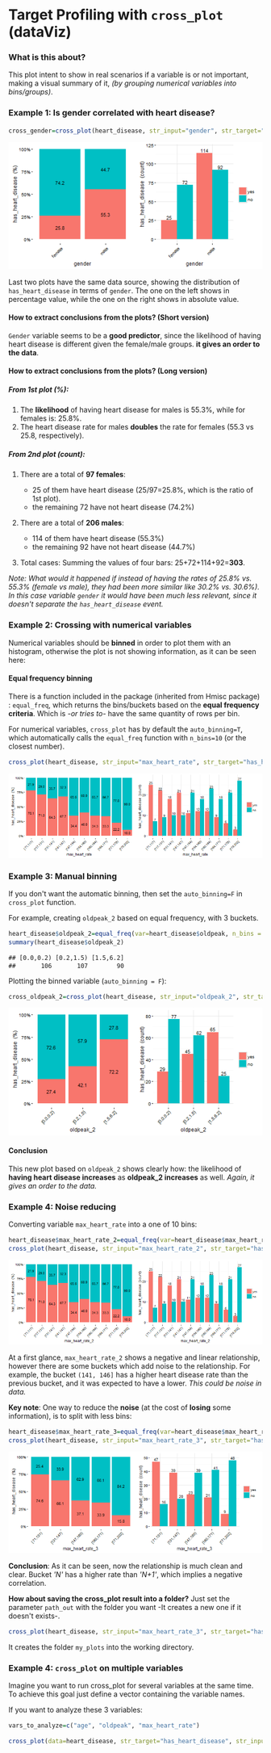 Target Profiling with `cross_plot` (dataViz)
===

### What is this about?

This plot intent to show in real scenarios if a variable is or not important, making a visual summary of it, _(by grouping numerical variables into bins/groups)_.



### Example 1: Is gender correlated with heart disease?

```r
cross_gender=cross_plot(heart_disease, str_input="gender", str_target="has_heart_disease")
```

![plot of chunk variable_importance_c1](figure/variable_importance_c1-1.png)

Last two plots have the same data source, showing the distribution of `has_heart_disease` in terms of `gender`. The one on the left shows in percentage value, while the one on the right shows in absolute value.

#### How to extract conclusions from the plots? (Short version)
`Gender` variable seems to be a **good predictor**, since the likelihood of having heart disease is different given the female/male groups.  **it gives an order to the data**.

#### How to extract conclusions from the plots? (Long version)
##### From 1st plot (%):

1. The **likelihood** of having heart disease for males is 55.3%, while for females is: 25.8%.
2. The heart disease rate for males **doubles** the rate for females (55.3 vs 25.8, respectively). 

##### From 2nd plot (count):

1. There are a total of **97 females**:
    + 25 of them have heart disease (25/97=25.8%, which is the ratio of 1st plot).
    + the remaining 72 have not heart disease (74.2%)

2. There are a total of **206 males**:
    + 114 of them have heart disease (55.3%)
    + the remaining 92 have not heart disease (44.7%)

3. Total cases: Summing the values of four bars: 25+72+114+92=**303**.

*Note: What would it happened if instead of having the rates of 25.8% vs. 55.3% (female vs male), they had been more similar like 30.2% vs. 30.6%). In this case variable `gender` it would have been much less relevant, since it doesn't separate the `has_heart_disease` event.*

### Example 2: Crossing with numerical variables
Numerical variables should be **binned** in order to plot them with an histogram, otherwise the plot is not showing information, as it can be seen here:


#### Equal frequency binning
There is a function included in the package (inherited from Hmisc package) : `equal_freq`, which returns the bins/buckets based on the **equal frequency criteria**. Which is *-or tries to-* have the same quantity of rows per bin.

For numerical variables, `cross_plot` has by default the `auto_binning=T`, which automatically calls the `equal_freq` function with `n_bins=10` (or the closest number).


```r
cross_plot(heart_disease, str_input="max_heart_rate", str_target="has_heart_disease")
```

![plot of chunk variable_importance_c2](figure/variable_importance_c2-1.png)

### Example 3: Manual binning
If you don't want the automatic binning, then set the `auto_binning=F` in `cross_plot` function.

For example, creating `oldpeak_2` based on equal frequency, with 3 buckets.


```r
heart_disease$oldpeak_2=equal_freq(var=heart_disease$oldpeak, n_bins = 3)
summary(heart_disease$oldpeak_2)
```

```
## [0.0,0.2) [0.2,1.5) [1.5,6.2] 
##       106       107        90
```

Plotting the binned variable (`auto_binning = F`):

```r
cross_oldpeak_2=cross_plot(heart_disease, str_input="oldpeak_2", str_target="has_heart_disease", auto_binning = F)
```

![plot of chunk variable_importance_c4](figure/variable_importance_c4-1.png)

#### **Conclusion**
This new plot based on `oldpeak_2` shows clearly how: the likelihood of **having heart disease increases** as **oldpeak_2 increases** as well. *Again, it gives an order to the data.*

### Example 4: Noise reducing
Converting variable `max_heart_rate` into a one of 10 bins:


```r
heart_disease$max_heart_rate_2=equal_freq(var=heart_disease$max_heart_rate, n_bins = 10)
cross_plot(heart_disease, str_input="max_heart_rate_2", str_target="has_heart_disease")
```

![plot of chunk variable_importance_c5](figure/variable_importance_c5-1.png)

At a first glance, `max_heart_rate_2` shows a negative and linear relationship, however there are some buckets which add noise to the relationship. For example, the bucket `(141, 146]` has a higher heart disease rate than the previous bucket, and it was expected to have a lower. *This could be noise in data.* 

**Key note**: One way to reduce the **noise** (at the cost of **losing** some information), is to split with less bins:


```r
heart_disease$max_heart_rate_3=equal_freq(var=heart_disease$max_heart_rate, n_bins = 5)
cross_plot(heart_disease, str_input="max_heart_rate_3", str_target="has_heart_disease")
```

![plot of chunk variable_importance_c6](figure/variable_importance_c6-1.png)

**Conclusion**: As it can be seen, now the relationship is much clean and clear. Bucket *'N'* has a higher rate than *'N+1'*, which implies a negative correlation.


**How about saving the cross_plot result into a folder?**
Just set the parameter `path_out` with the folder you want -It creates a new one if it doesn't exists-.

```r
cross_plot(heart_disease, str_input="max_heart_rate_3", str_target="has_heart_disease", path_out="my_plots")
```
It creates the folder `my_plots` into the working directory. 

### Example 4: `cross_plot` on multiple variables
Imagine you want to run cross_plot for several variables at the same time. To achieve this goal just define a vector containing the variable names.

If you want to analyze these 3 variables: 

```r
vars_to_analyze=c("age", "oldpeak", "max_heart_rate")
```


```r
cross_plot(data=heart_disease, str_target="has_heart_disease", str_input=vars_to_analyze)
```

<br>
